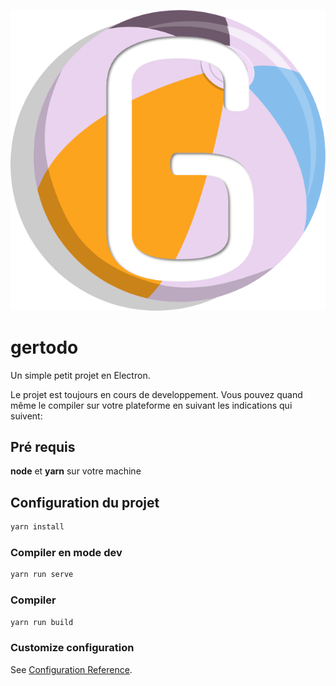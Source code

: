 ![Mon ballon](/src/assets/logoG.png)

# gertodo

Un simple petit projet en Electron.

Le projet est toujours en cours de developpement. Vous pouvez quand même le compiler sur votre plateforme en suivant les indications qui suivent:

## Pré requis

**node** et **yarn** sur votre machine

## Configuration du projet

``` zsh
yarn install
```

### Compiler en mode dev

``` zsh
yarn run serve
```

### Compiler

``` zsh
yarn run build
```

### Customize configuration

See [Configuration Reference](https://cli.vuejs.org/config/).
